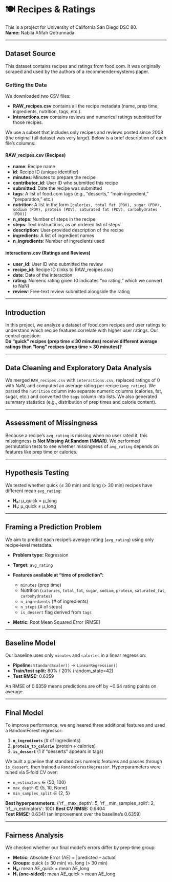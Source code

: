 # 🍽 Recipes & Ratings

This is a project for University of California San Diego DSC 80.  
**Name:** Nabila Afifah Qotrunnada  

---

## Dataset Source

This dataset contains recipes and ratings from food.com. It was originally scraped and used by the authors of a recommender‐systems paper.

### Getting the Data  
We downloaded two CSV files:  
- **RAW_recipes.csv** contains all the recipe metadata (name, prep time, ingredients, nutrition, tags, etc.).  
- **interactions.csv** contains reviews and numerical ratings submitted for those recipes.

We use a subset that includes only recipes and reviews posted since 2008 (the original full dataset was very large). Below is a brief description of each file’s columns:

#### RAW_recipes.csv (Recipes)  
- **name**: Recipe name  
- **id**: Recipe ID (unique identifier)  
- **minutes**: Minutes to prepare the recipe  
- **contributor_id**: User ID who submitted this recipe  
- **submitted**: Date the recipe was submitted  
- **tags**: A list of food.com tags (e.g., “desserts,” “main‐ingredient,” “preparation,” etc.)  
- **nutrition**: A list in the form `[calories, total fat (PDV), sugar (PDV), sodium (PDV), protein (PDV), saturated fat (PDV), carbohydrates (PDV)]`  
- **n_steps**: Number of steps in the recipe  
- **steps**: Text instructions, as an ordered list of steps  
- **description**: User‐provided description of the recipe  
- **ingredients**: A list of ingredient names  
- **n_ingredients**: Number of ingredients used  

#### interactions.csv (Ratings and Reviews)  
- **user_id**: User ID who submitted the review  
- **recipe_id**: Recipe ID (links to RAW_recipes.csv)  
- **date**: Date of the interaction  
- **rating**: Numeric rating given (0 indicates “no rating,” which we convert to NaN)  
- **review**: Free‐text review submitted alongside the rating  

---

## Introduction

In this project, we analyze a dataset of food.com recipes and user ratings to understand which recipe features correlate with higher user ratings. Our central question:  
**Do “quick” recipes (prep time ≤ 30 minutes) receive different average ratings than “long” recipes (prep time > 30 minutes)?**  

---

## Data Cleaning and Exploratory Data Analysis

We merged `RAW_recipes.csv` with `interactions.csv`, replaced ratings of 0 with NaN, and computed an average rating per recipe (`avg_rating`). We parsed the `nutrition` column into separate numeric columns (calories, fat, sugar, etc.) and converted the `tags` column into lists. We also generated summary statistics (e.g., distribution of prep times and calorie content).

---

## Assessment of Missingness

Because a recipe’s `avg_rating` is missing when no user rated it, this missingness is **Not Missing At Random (NMAR)**. We performed permutation tests to see whether missingness of `avg_rating` depends on features like prep time or calories.

---

## Hypothesis Testing

We tested whether quick (≤ 30 min) and long (> 30 min) recipes have different mean `avg_rating`:  
- **H₀:** μ_quick = μ_long  
- **H₁:** μ_quick ≠ μ_long  

---

## Framing a Prediction Problem

We aim to predict each recipe’s average rating (`avg_rating`) using only recipe‐level metadata.  
- **Problem type:** Regression  
- **Target:** `avg_rating`  
- **Features available at “time of prediction”:**  
  - `minutes` (prep time)  
  - Nutrition (`calories`, `total_fat`, `sugar`, `sodium`, `protein`, `saturated_fat`, `carbohydrates`)  
  - `n_ingredients` (# of ingredients)  
  - `n_steps` (# of steps)  
  - `is_dessert` flag derived from `tags`  

- **Metric:** Root Mean Squared Error (RMSE)

---

## Baseline Model

Our baseline uses only `minutes` and `calories` in a linear regression:  
- **Pipeline:** `StandardScaler()` → `LinearRegression()`  
- **Train/test split:** 80% / 20% (random_state=42)  
- **Test RMSE:** 0.6359  

An RMSE of 0.6359 means predictions are off by ~0.64 rating points on average.

---

## Final Model

To improve performance, we engineered three additional features and used a RandomForest regressor:  
1. **`n_ingredients`** (# of ingredients)  
2. **`protein_to_calorie`** (protein ÷ calories)  
3. **`is_dessert`** (1 if “desserts” appears in tags)  

We built a pipeline that standardizes numeric features and passes through `is_dessert`, then trained a `RandomForestRegressor`. Hyperparameters were tuned via 5‐fold CV over:  
- `n_estimators` ∈ {50, 100}  
- `max_depth` ∈ {5, 10, None}  
- `min_samples_split` ∈ {2, 5}  

**Best hyperparameters:** {'rf__max_depth': 5, 'rf__min_samples_split': 2, 'rf__n_estimators': 100}
**Best CV RMSE:** 0.6404  
**Test RMSE:** 0.6341 (an improvement over the baseline’s 0.6359)

---

## Fairness Analysis

We checked whether our final model’s errors differ by prep‐time group:  
- **Metric:** Absolute Error (AE) = |predicted – actual|  
- **Groups:** quick (≤ 30 min) vs. long (> 30 min)  
- **H₀:** mean AE_quick = mean AE_long  
- **H₁ (one‐sided):** mean AE_quick > mean AE_long  
